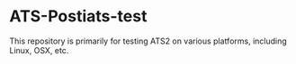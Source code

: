 # ATS-Postiats-test
This repository is primarily for testing ATS2 on various platforms,
including Linux, OSX, etc.

